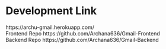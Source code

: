 <h1 align="left">Development Link</h1>
<div>
https://archu-gmail.herokuapp.com/
 </div>


<div>
Frontend Repo https://github.com/Archana636/Gmail-Frontend
 </div>
Backend Repo  https://github.com/Archana636/Gmail-Backend
